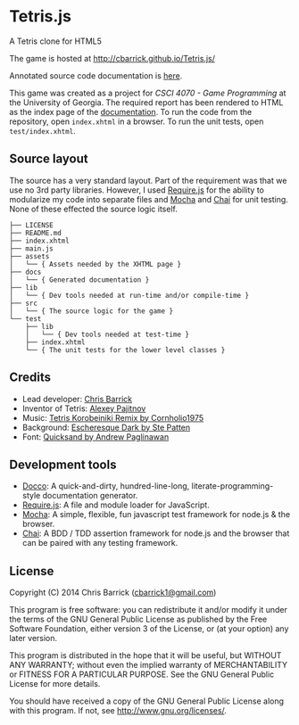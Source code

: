 Tetris.js
=========
A Tetris clone for HTML5

The game is hosted at http://cbarrick.github.io/Tetris.js/

Annotated source code documentation is [here][documentation].

This game was created as a project for *CSCI 4070 - Game Programming* at the University of Georgia. The required report has been rendered to HTML as the index page of the [documentation]. To run the code from the repository, open `index.xhtml` in a browser. To run the unit tests, open `test/index.xhtml`.

[documentation]: http://cbarrick.github.io/Tetris.js/docs/


Source layout
-------------
The source has a very standard layout. Part of the requirement was that we use no 3rd party libraries. However, I used [Require.js] for the ability to modularize my code into separate files and [Mocha] and [Chai] for unit testing. None of these effected the source logic itself.

    ├── LICENSE
    ├── README.md
    ├── index.xhtml
    ├── main.js
    ├── assets
    │   └── { Assets needed by the XHTML page }
    ├── docs
    │   └── { Generated documentation }
    ├── lib
    │   └── { Dev tools needed at run-time and/or compile-time }
    ├── src
    │   └── { The source logic for the game }
    └── test
        ├── lib
        │   └── { Dev tools needed at test-time }
        ├── index.xhtml
        └── { The unit tests for the lower level classes }


Credits
-------
- Lead developer: [Chris Barrick](https://github.com/cbarrick)
- Inventor of Tetris: [Alexey Pajitnov](http://en.wikipedia.org/wiki/Alexey_Pajitnov)
- Music: [Tetris Korobeiniki Remix by Cornholio1975](http://www.newgrounds.com/audio/listen/45668)
- Background: [Escheresque Dark by Ste Patten](http://subtlepatterns.com/escheresque-dark/)
- Font: [Quicksand by Andrew Paglinawan](http://www.google.com/fonts/specimen/Quicksand)


Development tools
-----------------
- [Docco]: A quick-and-dirty, hundred-line-long, literate-programming-style documentation generator.
- [Require.js]: A file and module loader for JavaScript.
- [Mocha]: A simple, flexible, fun javascript test framework for node.js & the browser.
- [Chai]: A BDD / TDD assertion framework for node.js and the browser that can be paired with any testing framework.

[Docco]: https://github.com/jashkenas/docco
[Require.js]: https://github.com/jrburke/requirejs
[Mocha]: https://github.com/visionmedia/mocha
[Chai]: https://github.com/chaijs/chai


License
-------
Copyright (C) 2014  Chris Barrick (cbarrick1@gmail.com)

This program is free software: you can redistribute it and/or modify
it under the terms of the GNU General Public License as published by
the Free Software Foundation, either version 3 of the License, or
(at your option) any later version.

This program is distributed in the hope that it will be useful,
but WITHOUT ANY WARRANTY; without even the implied warranty of
MERCHANTABILITY or FITNESS FOR A PARTICULAR PURPOSE.  See the
GNU General Public License for more details.

You should have received a copy of the GNU General Public License
along with this program.  If not, see <http://www.gnu.org/licenses/>.
